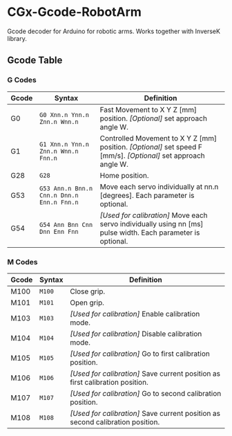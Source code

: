 # CGx-Gcode-RobotArm
Gcode decoder for Arduino for robotic arms. Works together with InverseK library.

## Gcode Table
### G Codes
Gcode | Syntax | Definition
----- | ------ | ----------
G0 | `G0 Xnn.n Ynn.n Znn.n Wnn.n` | Fast Movement to X Y Z [mm] position. *[Optional]* set approach angle W.
G1 | `G1 Xnn.n Ynn.n Znn.n Wnn.n Fnn.n` | Controlled Movement to X Y Z [mm] position. *[Optional]* set speed F [mm/s]. *[Optional]* set approach angle W.
G28 | `G28` | Home position.
G53 | `G53 Ann.n Bnn.n Cnn.n Dnn.n Enn.n Fnn.n` | Move each servo individually at nn.n [degrees]. Each parameter is optional.
G54 | `G54 Ann Bnn Cnn Dnn Enn Fnn` | *[Used for calibration]* Move each servo individually using nn [ms] pulse width. Each parameter is optional.

### M Codes
Gcode | Syntax | Definition
----- | ------ | ----------
M100 | `M100` | Close grip.
M101 | `M101` | Open grip.
M103 | `M103` | *[Used for calibration]* Enable calibration mode.
M104 | `M104` | *[Used for calibration]* Disable calibration mode.
M105 | `M105` | *[Used for calibration]* Go to first calibration position.
M106 | `M106` | *[Used for calibration]* Save current position as first calibration position.
M107 | `M107` | *[Used for calibration]* Go to second calibration position.
M108 | `M108` | *[Used for calibration]* Save current position as second calibration position.
